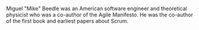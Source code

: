 Miguel "Mike" Beedle was an American software engineer and theoretical physicist who was a co-author of the Agile Manifesto. He was the co-author of the first book and earliest papers about Scrum.